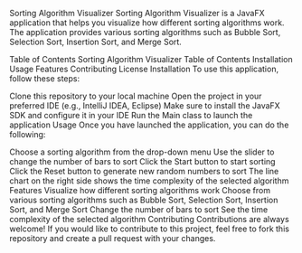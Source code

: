 Sorting Algorithm Visualizer
Sorting Algorithm Visualizer is a JavaFX application that helps you visualize how different sorting algorithms work. The application provides various sorting algorithms such as Bubble Sort, Selection Sort, Insertion Sort, and Merge Sort.

Table of Contents
Sorting Algorithm Visualizer
Table of Contents
Installation
Usage
Features
Contributing
License
Installation
To use this application, follow these steps:

Clone this repository to your local machine
Open the project in your preferred IDE (e.g., IntelliJ IDEA, Eclipse)
Make sure to install the JavaFX SDK and configure it in your IDE
Run the Main class to launch the application
Usage
Once you have launched the application, you can do the following:

Choose a sorting algorithm from the drop-down menu
Use the slider to change the number of bars to sort
Click the Start button to start sorting
Click the Reset button to generate new random numbers to sort
The line chart on the right side shows the time complexity of the selected algorithm
Features
Visualize how different sorting algorithms work
Choose from various sorting algorithms such as Bubble Sort, Selection Sort, Insertion Sort, and Merge Sort
Change the number of bars to sort
See the time complexity of the selected algorithm
Contributing
Contributions are always welcome! If you would like to contribute to this project, feel free to fork this repository and create a pull request with your changes.





